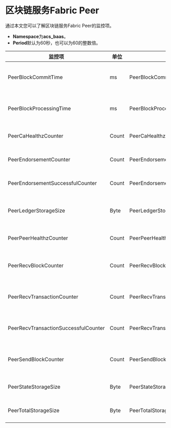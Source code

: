 # 区块链服务Fabric Peer

通过本文您可以了解区块链服务Fabric Peer的监控项。

-   **Namespace**为**acs\_baas**。
-   **Period**默认为60秒，也可以为60的整数倍。

|监控项|单位|Metric|Dimensions|Statistics|
|---|--|------|----------|----------|
|PeerBlockCommitTime|ms|PeerBlockCommitTime|userId、instanceId、id、channelId|Sum|
|PeerBlockProcessingTime|ms|PeerBlockProcessingTime|userId、instanceId、id、channelId|Sum|
|PeerCaHealthzCounter|Count|PeerCaHealthzCounter|userId、instanceId、id|Sum|
|PeerEndorsementCounter|Count|PeerEndorsementCounter|userId、instanceId、id|Sum|
|PeerEndorsementSuccessfulCounter|Count|PeerEndorsementSuccessfulCounter|userId、instanceId、id|Sum|
|PeerLedgerStorageSize|Byte|PeerLedgerStorageSize|userId、instanceId、id、channelId|Value|
|PeerPeerHealthzCounter|Count|PeerPeerHealthzCounter|userId、instanceId、id|Sum|
|PeerRecvBlockCounter|Count|PeerRecvBlockCounter|userId、instanceId、id、channelId|Sum|
|PeerRecvTransactionCounter|Count|PeerRecvTransactionCounter|userId、instanceId、id、channelId|Sum|
|PeerRecvTransactionSuccessfulCounter|Count|PeerRecvTransactionSuccessfulCounter|userId、instanceId、id、channelId|Sum|
|PeerSendBlockCounter|Count|PeerSendBlockCounter|userId、instanceId、id、channelId|Sum|
|PeerStateStorageSize|Byte|PeerStateStorageSize|userId、instanceId、id|Value|
|PeerTotalStorageSize|Byte|PeerTotalStorageSize|userId、instanceId、id|Value|

